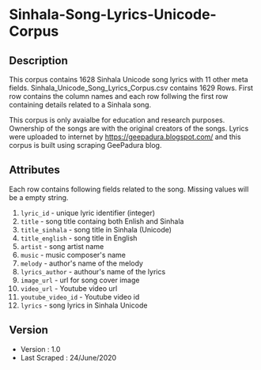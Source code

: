 # Sinhala-Song-Lyrics-Unicode-Corpus

## Description
This corpus contains 1628 Sinhala Unicode song lyrics with 11 other meta fields. Sinhala_Unicode_Song_Lyrics_Corpus.csv contains 1629 Rows. First row contains the column names and each row follwing the first row containing details related to a Sinhala song.

This corpus is only avaialbe for education and research purposes. Ownership of the songs are with the original creators of the songs. Lyrics were uploaded to internet by https://geepadura.blogspot.com/ and this corpus is built using scraping GeePadura blog. 


## Attributes

Each row contains following fields related to the song. Missing values will be a empty string.

1. ```lyric_id``` - unique lyric identifier (integer)
2. ```title``` - song title containg both Enlish and Sinhala 
3. ```title_sinhala``` - song title in Sinhala (Unicode) 
4. ```title_english``` - song title in English
5. ```artist``` - song artist name
6. ```music``` - music composer's name
7. ```melody``` - author's name of the melody
8. ```lyrics_author``` - authour's name of the lyrics
9. ```image_url``` - url for song cover image
10. ```video_url``` - Youtube video url
11. ```youtube_video_id``` - Youtube video id
12. ```lyrics``` - song lyrics in Sinhala Unicode


## Version
- Version : 1.0
- Last Scraped : 24/June/2020


